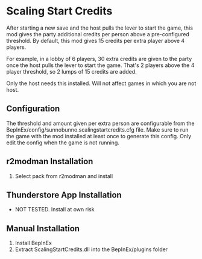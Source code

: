 # Scaling Start Credits
After starting a new save and the host pulls the lever to start the game, this mod gives the party additional credits per person above a pre-configured threshold. By default, this mod gives 15 credits per extra player above 4 players.

For example, in a lobby of 6 players, 30 extra credits are given to the party once the host pulls the lever to start the game. That's 2 players above the 4 player threshold, so 2 lumps of 15 credits are added.

Only the host needs this installed. Will not affect games in which you are not host.

## Configuration
The threshold and amount given per extra person are configurable from the BepInEx/config/sunnobunno.scalingstartcredits.cfg file. Make sure to run the game with the mod installed at least once to generate this config. Only edit the config when the game is not running.

## r2modman Installation
1. Select pack from r2modman and install

## Thunderstore App Installation
- NOT TESTED. Install at own risk

## Manual Installation
1. Install BepInEx
2. Extract ScalingStartCredits.dll into the BepInEx/plugins folder